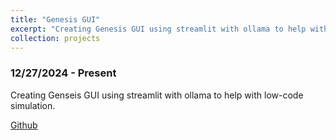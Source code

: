 ```yaml
---
title: "Genesis GUI"
excerpt: "Creating Genesis GUI using streamlit with ollama to help with low-code simulation."
collection: projects
---
```


### 12/27/2024 - Present 
Creating Genseis GUI using streamlit with ollama to help with low-code simulation.

[Github](https://github.com/Excidos/Genesis-Ollama)
